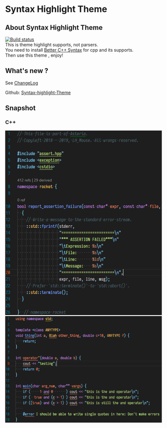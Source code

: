 # Syntax Highlight Theme
## About Syntax Highlight Theme
[![Build status](https://ci.appveyor.com/api/projects/status/m15u4kn724sjli1j?svg=true)](https://ci.appveyor.com/project/peaceshi/syntax-highlight-theme)  
This is theme highlight supports, not parsers.   
You need to install [Better C++ Syntax](https://marketplace.visualstudio.com/items?itemName=jeff-hykin.better-cpp-syntax) for cpp and its supports.  
Then use this theme , enjoy!  
## What's new ?
See [ChangeLog](https://github.com/peaceshi/Syntax-highlight-Theme/blob/master/CHANGELOG.md)  

Github: [Syntax-highlight-Theme](https://github.com/peaceshi/Syntax-highlight-Theme)
## Snapshot
### C++
![avatar](./snapshot/01.png)
![avatar](./snapshot/02.png)